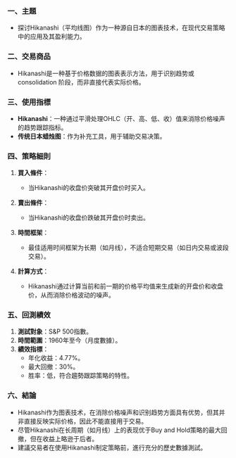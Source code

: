 ### 一、主題
- 探讨Hikanashi（平均线图）作为一种源自日本的图表技术，在现代交易策略中的应用及其盈利能力。

### 二、交易商品
- Hikanashi是一种基于价格数据的图表表示方法，用于识别趋势或 consolidation 阶段，而非直接代表实际价格。

### 三、使用指標
- **Hikanashi**：一种通过平滑处理OHLC（开、高、低、收）值来消除价格噪声的趋势跟踪指标。
- **传统日本蜡烛图**：作为补充工具，用于辅助交易决策。

### 四、策略細則
1. **買入條件**：
   - 当Hikanashi的收盘价突破其开盘价时买入。
   
2. **賣出條件**：
   - 当Hikanashi的收盘价跌破其开盘价时卖出。

3. **時間框架**：
   - 最佳适用时间框架为长期（如月线），不适合短期交易（如日内交易或波段交易）。

4. **計算方式**：
   - Hikanashi通过计算当前和前一期的价格平均值来生成新的开盘价和收盘价，从而消除价格波动的噪声。

### 五、回測績效
1. **測試對象**：S&P 500指數。
2. **時間範圍**：1960年至今（月度數據）。
3. **績效指標**：
   - 年化收益：4.77%。
   - 最大回撤：30%。
   - 胜率：低，符合趨勢跟踪策略的特性。

### 六、結論
- Hikanashi作为图表技术，在消除价格噪声和识别趋势方面具有优势，但其并非直接反映实际价格，因此不能直接用于交易。
- 尽管Hikanashi在长周期（如月线）上的表现优于Buy and Hold策略的最大回撤，但在收益上略逊于后者。
- 建議交易者在使用Hikanashi制定策略前，進行充分的歷史數據測試。
